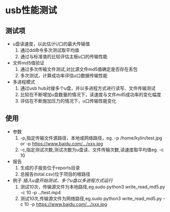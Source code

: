 usb性能测试
===
测试项
---
* u盘读速度，以此估计U口的最大传输值
    1. 通过dd命令多次测试取平均值
    2. 通过与标准值的比较评估主板u口的传输性能
* 文件md5值验证
    1. 通过多次传输文件测试,对比源文件md5值确定是否存在丢包
    2. 多次测试，计算成功率评估u口数据传输性能
* 多进程模式
    1. 通过usb hub对接多个u盘，并以多进程方式进行读写、文件传输测试
    2. 比较在不断增加u盘数量的情况下，读速度与文件md5成功率的变化幅度
    3. 评估在不断施加压力的情况下，u口传输性能变化
 
 使用
 ---
 * 参数
    1. -p,指定传输文件源路径，本地或网络路径，eg. -p /home/kylin/test.jpg or -p https://www.baidu.com/.../xxx.jpg
    2. -c,指定测试次数,测试次数为u盘读、文件传输次数,读速度取平均值eg. -c 10
 * 报告
    1. 生成的子报告位于reports目录
    2. 总报告(total.csv)位于项目的根路径
 * 例子
    *插入u盘开始测试，多个u盘以多进程方式运行*
    1. 测试10次，传输源文件为本地路径,eg.sudo python3 write_read_md5.py -c 10 -p ../test.mp4
    2. 测试10次,传输源文件为网络路径,eg.sudo python3 write_read_md5.py -c 10 -p https://www.baidu.com/.../xxx.jpg
